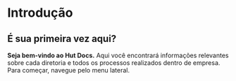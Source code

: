 # Introdução

## É sua primeira vez aqui?
**Seja bem-vindo ao Hut Docs.** Aqui você encontrará informações relevantes sobre
cada diretoria e todos os processos realizados dentro de empresa. Para começar,
navegue pelo menu lateral.
